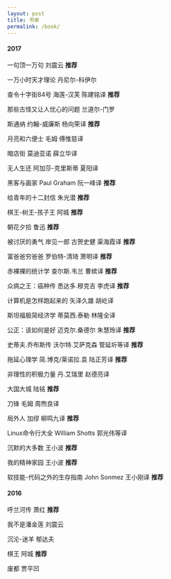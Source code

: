 ```yaml
---
layout: post
title: 书单
permalink: /book/
---
```



#### 2017

一句顶一万句  刘震云  **推荐**

一万小时天才理论  丹尼尔-科伊尔

查令十字街84号  海莲-汉芙  陈建铭译  **推荐**

那些古怪又让人忧心的问题  兰道尔-门罗

斯通纳  约翰-威廉斯  杨向荣译  **推荐**

月亮和六便士  毛姆  傅惟慈译

暗店街  莫迪亚诺  薛立华译

无人生还  阿加莎-克里斯蒂  夏阳译

黑客与画家  Paul Graham  阮一峰译  **推荐**

给青年的十二封信  朱光潜  **推荐**

棋王-树王-孩子王  阿城  **推荐**

朝花夕拾  鲁迅  **推荐**

被讨厌的勇气  岸见一郎 古贺史健  渠海霞译  **推荐**

富爸爸穷爸爸  罗伯特-清琦  萧明译  **推荐**

赤裸裸的统计学  查尔斯.韦兰  曹槟译  **推荐**

众病之王：癌种传  悉达多.穆克吉  李虎译  **推荐**

计算机是怎样跑起来的  矢泽久雄  胡屹译

斯坦福极简经济学  蒂莫西.泰勒  林隆全译

公正：该如何是好  迈克尔.桑德尔  朱慧玲译  **推荐**

史蒂夫.乔布斯传  沃尔特.艾萨克森  管延圻等译  **推荐**

拖延心理学  简.博克/莱诺拉.袁  陆正芳译  **推荐**

非理性的积极力量  丹.艾瑞里  赵德亮译

大国大城  陆铭  **推荐** 

刀锋  毛姆  周煦良译

局外人  加缪  柳鸣九译  **推荐**

Linux命令行大全  William Shotts  郭光伟等译

沉默的大多数  王小波  **推荐**

我的精神家园  王小波  **推荐**

软技能-代码之外的生存指南  John Sonmez  王小刚译  **推荐**

#### 2016

呼兰河传  萧红  **推荐**

我不是潘金莲  刘震云

沉沦-迷羊  郁达夫

棋王  阿城  **推荐**

废都  贾平凹




